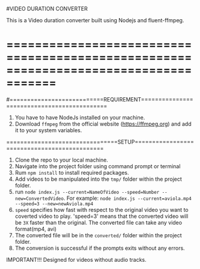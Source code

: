 #VIDEO DURATION CONVERTER

This is a Video duration converter built using Nodejs and fluent-ffmpeg.

=====================================================================================
=====================================================================================
#===========================REQUIREMENT============================================
1. You have to have NodeJs installed on your machine.
2. Download `ffmpeg` from the official website (https://ffmpeg.org) and add it to your system variables.







================================SETUP=============================================
1. Clone the repo to your local machine.
2. Navigate into the project folder using command prompt or terminal
3. Rum `npm install` to install required packages.
4. Add videos to be manipulated into the `tmp/` folder within the project folder.
5. run `node index.js --current=NameOfVideo --speed=Number --new=ConvertedVideo`. For example: `node index.js --current=aviola.mp4 --speed=3 --new=newAviola.mp4`
6. `speed` specifies how fast with respect to the original video you want to coverted video to play. 'speed=3' means that the converted video will be `3X` faster than the original. The converted file can take any video format(mp4, avi)
7. The converted file will be in the `converted/` folder within the project folder.
8. The conversion is successful if the prompts exits without any errors.



IMPORTANT!!!
Designed for videos without audio tracks.